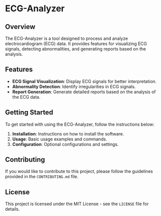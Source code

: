 # ECG-Analyzer

## Overview
The ECG-Analyzer is a tool designed to process and analyze electrocardiogram (ECG) data. It provides features for visualizing ECG signals, detecting abnormalities, and generating reports based on the analysis.

## Features
- **ECG Signal Visualization**: Display ECG signals for better interpretation.
- **Abnormality Detection**: Identify irregularities in ECG signals.
- **Report Generation**: Generate detailed reports based on the analysis of the ECG data.

## Getting Started
To get started with using the ECG-Analyzer, follow the instructions below:

1. **Installation**: Instructions on how to install the software.
2. **Usage**: Basic usage examples and commands.
3. **Configuration**: Optional configurations and settings.

## Contributing
If you would like to contribute to this project, please follow the guidelines provided in the `CONTRIBUTING.md` file.

## License
This project is licensed under the MIT License - see the `LICENSE` file for details.
